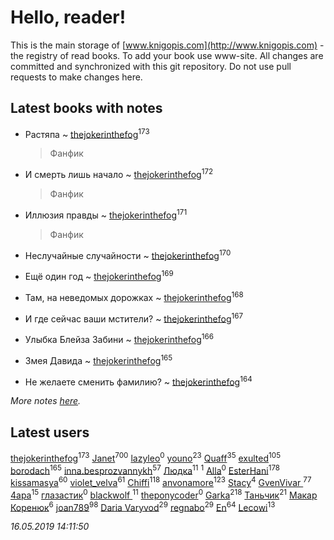 # Hello, reader!
This is the main storage of [www.knigopis.com](http://www.knigopis.com) - the registry of read books.
To add your book use www-site. All changes are committed and synchronized with this git repository.
Do not use pull requests to make changes here.


## Latest books with notes
* Растяпа ~ [thejokerinthefog](users/317/317244423-vkontakte)<sup>173</sup>
    > Фанфик

* И смерть лишь начало ~ [thejokerinthefog](users/317/317244423-vkontakte)<sup>172</sup>
    > Фанфик

* Иллюзия правды ~ [thejokerinthefog](users/317/317244423-vkontakte)<sup>171</sup>
    > Фанфик

* Неслучайные случайности ~ [thejokerinthefog](users/317/317244423-vkontakte)<sup>170</sup>

* Ещё один год ~ [thejokerinthefog](users/317/317244423-vkontakte)<sup>169</sup>

* Там, на неведомых дорожках ~ [thejokerinthefog](users/317/317244423-vkontakte)<sup>168</sup>

* И где сейчас ваши мстители? ~ [thejokerinthefog](users/317/317244423-vkontakte)<sup>167</sup>

* Улыбка Блейза Забини ~ [thejokerinthefog](users/317/317244423-vkontakte)<sup>166</sup>

* Змея Давида ~ [thejokerinthefog](users/317/317244423-vkontakte)<sup>165</sup>

* Не желаете сменить фамилию? ~ [thejokerinthefog](users/317/317244423-vkontakte)<sup>164</sup>


_More notes [here](latest_books_with_notes.md)._


## Latest users
[thejokerinthefog](users/317/317244423-vkontakte)<sup>173</sup> 
[Janet](users/108/108113656204404967440-google)<sup>700</sup> 
[lazyleo](users/116/116845519572391639637-google)<sup>0</sup> 
[youno](users/302/302928912-vkontakte)<sup>23</sup> 
[Quaff](users/122/12267158-vkontakte)<sup>35</sup> 
[exulted](users/100/100599204551896265722-google)<sup>105</sup> 
[borodach](users/157/15706320-vkontakte)<sup>165</sup> 
[inna.besprozvannykh](users/733/73323849-yandex)<sup>57</sup> 
[Людка](users/111/111038749-vkontakte)<sup>11</sup> 
[](users/114/114792281744850455512-google)<sup>1</sup> 
[Alla](users/103/103352250712959229257-google)<sup>0</sup> 
[EsterHani](users/305/30558181-vkontakte)<sup>178</sup> 
[kissamasya](users/684/68439978-vkontakte)<sup>60</sup> 
[violet_velva](users/116/116961712580551399099-google)<sup>61</sup> 
[Chiffi](users/105/105831994080785626680-google)<sup>118</sup> 
[anvonamore](users/595/5957175-vkontakte)<sup>123</sup> 
[Stacy](users/309/30902475-vkontakte)<sup>4</sup> 
[GvenVivar ](users/158/158266434925901-facebook)<sup>77</sup> 
[4apa](users/117/117392596378069249667-google)<sup>15</sup> 
[глазастик](users/115/115257673890455357280-google)<sup>0</sup> 
[blackwolf ](users/236/236639644-vkontakte)<sup>11</sup> 
[theponycoder](users/195/195144442-vkontakte)<sup>0</sup> 
[Garka](users/115/115753719718250012620-google)<sup>218</sup> 
[Таньчик](users/209/2096581563762610-facebook)<sup>21</sup> 
[Макар Коренюк](users/126/126368737-vkontakte)<sup>6</sup> 
[joan789](users/240/2401650-vkontakte)<sup>98</sup> 
[Daria Varyvod](users/829/829893410524253-facebook)<sup>29</sup> 
[regnabo](users/870/870059322-yandex)<sup>29</sup> 
[En](users/333/333646551-vkontakte)<sup>64</sup> 
[Lecowi](users/521/521873425-vkontakte)<sup>13</sup> 


_16.05.2019 14:11:50_
